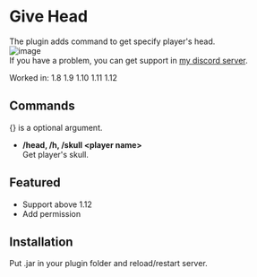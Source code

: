 # Give Head
The plugin adds command to get specify player's head.  
![image](https://user-images.githubusercontent.com/51872161/133631615-775dba95-c2bb-4d61-a5b6-f25dbbda45a4.png)  
If you have a problem, you can get support in [my discord server](https://discord.gg/A8XtpJhHrV).

Worked in: 1.8 1.9 1.10 1.11 1.12

## Commands
{} is a optional argument.

* **/head, /h, /skull \<player name>**  
Get player's skull.

## Featured
* Support above 1.12
* Add permission

## Installation
Put .jar in your plugin folder and reload/restart server.
